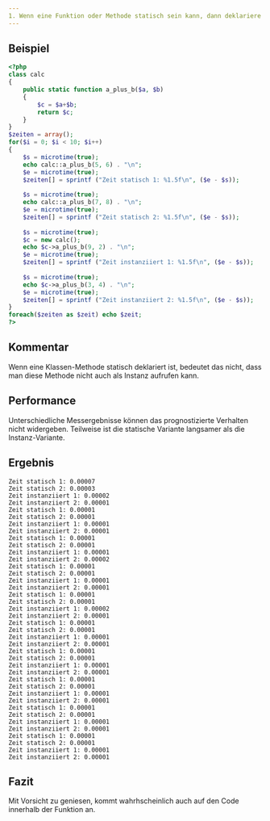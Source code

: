 ```yaml
---
1. Wenn eine Funktion oder Methode statisch sein kann, dann deklariere sie statisch
---
```


Beispiel
--------
```php
<?php
class calc
{
	public static function a_plus_b($a, $b)
	{
		$c = $a+$b;
		return $c;
	}
}
$zeiten = array();
for($i = 0; $i < 10; $i++)
{
	$s = microtime(true);
	echo calc::a_plus_b(5, 6) . "\n";
	$e = microtime(true);
	$zeiten[] = sprintf ("Zeit statisch 1: %1.5f\n", ($e - $s));
	
	$s = microtime(true);
	echo calc::a_plus_b(7, 8) . "\n";
	$e = microtime(true);
	$zeiten[] = sprintf ("Zeit statisch 2: %1.5f\n", ($e - $s));
	
	$s = microtime(true);
	$c = new calc();
	echo $c->a_plus_b(9, 2) . "\n";
	$e = microtime(true);
	$zeiten[] = sprintf ("Zeit instanziiert 1: %1.5f\n", ($e - $s));
	
	$s = microtime(true);
	echo $c->a_plus_b(3, 4) . "\n";
	$e = microtime(true);
	$zeiten[] = sprintf ("Zeit instanziiert 2: %1.5f\n", ($e - $s));
}
foreach($zeiten as $zeit) echo $zeit;
?>
```

Kommentar
---------

Wenn eine Klassen-Methode statisch deklariert ist, bedeutet das nicht, dass man diese Methode nicht auch als Instanz aufrufen kann.

Performance
-----------

Unterschiedliche Messergebnisse können das prognostizierte Verhalten nicht widergeben. Teilweise ist die statische Variante langsamer als die Instanz-Variante.

Ergebnis
--------
	Zeit statisch 1: 0.00007
	Zeit statisch 2: 0.00003
	Zeit instanziiert 1: 0.00002
	Zeit instanziiert 2: 0.00001
	Zeit statisch 1: 0.00001
	Zeit statisch 2: 0.00001
	Zeit instanziiert 1: 0.00001
	Zeit instanziiert 2: 0.00001
	Zeit statisch 1: 0.00001
	Zeit statisch 2: 0.00001
	Zeit instanziiert 1: 0.00001
	Zeit instanziiert 2: 0.00002
	Zeit statisch 1: 0.00001
	Zeit statisch 2: 0.00001
	Zeit instanziiert 1: 0.00001
	Zeit instanziiert 2: 0.00001
	Zeit statisch 1: 0.00001
	Zeit statisch 2: 0.00001
	Zeit instanziiert 1: 0.00002
	Zeit instanziiert 2: 0.00001
	Zeit statisch 1: 0.00001
	Zeit statisch 2: 0.00001
	Zeit instanziiert 1: 0.00001
	Zeit instanziiert 2: 0.00001
	Zeit statisch 1: 0.00001
	Zeit statisch 2: 0.00001
	Zeit instanziiert 1: 0.00001
	Zeit instanziiert 2: 0.00001
	Zeit statisch 1: 0.00001
	Zeit statisch 2: 0.00001
	Zeit instanziiert 1: 0.00001
	Zeit instanziiert 2: 0.00001
	Zeit statisch 1: 0.00001
	Zeit statisch 2: 0.00001
	Zeit instanziiert 1: 0.00001
	Zeit instanziiert 2: 0.00001
	Zeit statisch 1: 0.00001
	Zeit statisch 2: 0.00001
	Zeit instanziiert 1: 0.00001
	Zeit instanziiert 2: 0.00001

Fazit
-----
Mit Vorsicht zu geniesen, kommt wahrhscheinlich auch auf den Code innerhalb der Funktion an.